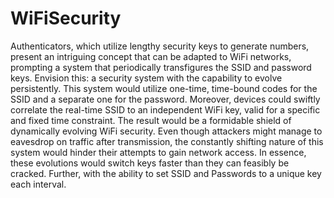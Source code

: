 # WiFiSecurity

Authenticators, which utilize lengthy security keys to generate numbers, present an intriguing concept that can be adapted to WiFi networks, prompting a system that periodically transfigures the SSID and password keys. Envision this: a security system with the capability to evolve persistently. This system would utilize one-time, time-bound codes for the SSID and a separate one for the password. Moreover, devices could swiftly correlate the real-time SSID to an independent WiFi key, valid for a specific and fixed time constraint. The result would be a formidable shield of dynamically evolving WiFi security. Even though attackers might manage to eavesdrop on traffic after transmission, the constantly shifting nature of this system would hinder their attempts to gain network access. In essence, these evolutions would switch keys faster than they can feasibly be cracked. Further, with the ability to set SSID and Passwords to a unique key each interval.
